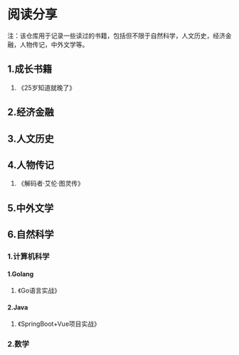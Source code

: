 # 阅读分享

注：该仓库用于记录一些读过的书籍，包括但不限于自然科学，人文历史，经济金融，人物传记，中外文学等。

## 1.成长书籍

1. 《25岁知道就晚了》

## 2.经济金融

## 3.人文历史

## 4.人物传记

1. 《解码者·艾伦·图灵传》

## 5.中外文学

## 6.自然科学

### 1.计算机科学

#### 1.Golang

1. 《Go语言实战》

#### 2.Java

1. 《SpringBoot+Vue项目实战》

### 2.数学
